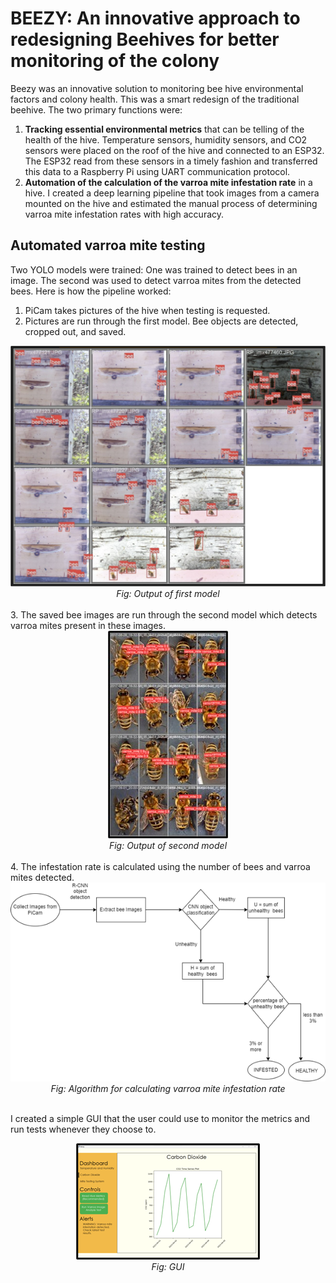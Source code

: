 # BEEZY: An innovative approach to redesigning Beehives for better monitoring of the colony

Beezy was an innovative solution to monitoring bee hive environmental factors and colony health. This was a smart redesign of the traditional beehive. The two primary functions were:

1. **Tracking essential environmental metrics** that can be telling of the health of the hive. Temperature sensors, humidity sensors, and CO2 sensors were placed on the roof of the hive and connected to an ESP32. The ESP32 read from these sensors in a timely fashion and transferred this data to a Raspberry Pi using UART communication protocol.
2. **Automation of the calculation of the varroa mite infestation rate** in a hive. I created a deep learning pipeline that took images from a camera mounted on the hive and estimated the manual process of determining varroa mite infestation rates with high accuracy.

## Automated varroa mite testing

Two YOLO models were trained: One was trained to detect bees in an image. The second was used to detect varroa mites from the detected bees. Here is how the pipeline worked:


1. PiCam takes pictures of the hive when testing is requested.
2. Pictures are run through the first model. Bee objects are detected, cropped out, and saved.<br>
<div align="center">
  <img src="/bee_detection.png" alt="Output of first model"><br>
  <em>Fig: Output of first model</em><br><br>
</div>
3. The saved bee images are run through the second model which detects varroa mites present in these images.<br>
<div align="center">
  <img src="/Varroa_Mite_detection.jpg" alt="Output of second model"><br>
  <em>Fig: Output of second model</em><br><br>
</div>
4. The infestation rate is calculated using the number of bees and varroa mites detected.<br>
<div align="center">
  <img src="/algorithm.png" alt="Algorithm for calculating varroa mite infestation rate"><br>
  <em>Fig: Algorithm for calculating varroa mite infestation rate</em><br><br>
</div>





I created a simple GUI that the user could use to monitor the metrics and run tests whenever they choose to.

<div align="center">
  <img src="/GUI.png" alt="GUI"><br>
  <em>Fig: GUI</em>
</div>
